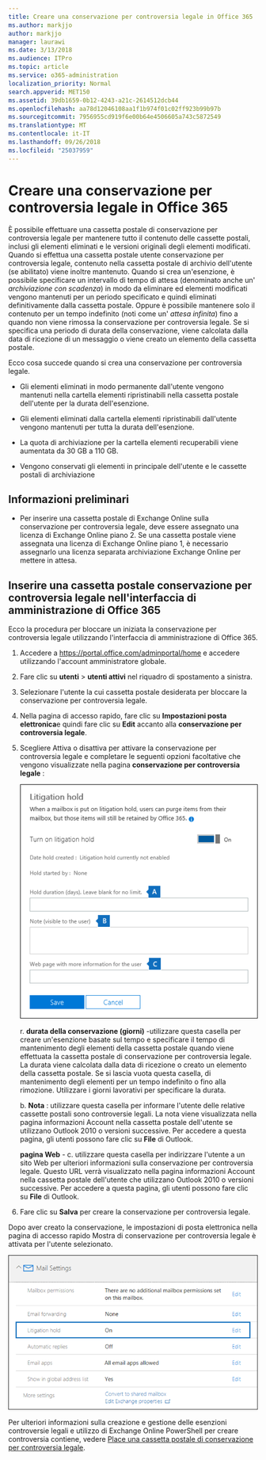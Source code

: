 ```yaml
---
title: Creare una conservazione per controversia legale in Office 365
ms.author: markjjo
author: markjjo
manager: laurawi
ms.date: 3/13/2018
ms.audience: ITPro
ms.topic: article
ms.service: o365-administration
localization_priority: Normal
search.appverid: MET150
ms.assetid: 39db1659-0b12-4243-a21c-2614512dcb44
ms.openlocfilehash: aa78d12046108aa1f1b974f01c02ff923b99b97b
ms.sourcegitcommit: 7956955cd919f6e00b64e4506605a743c5872549
ms.translationtype: MT
ms.contentlocale: it-IT
ms.lasthandoff: 09/26/2018
ms.locfileid: "25037959"
---
```

# <a name="create-a-litigation-hold-in-office-365"></a>Creare una conservazione per controversia legale in Office 365

È possibile effettuare una cassetta postale di conservazione per controversia legale per mantenere tutto il contenuto delle cassette postali, inclusi gli elementi eliminati e le versioni originali degli elementi modificati. Quando si effettua una cassetta postale utente conservazione per controversia legale, contenuto nella cassetta postale di archivio dell'utente (se abilitato) viene inoltre mantenuto. Quando si crea un'esenzione, è possibile specificare un intervallo di tempo di attesa (denominato anche un' *archiviazione con scadenza*) in modo da eliminare ed elementi modificati vengono mantenuti per un periodo specificato e quindi eliminati definitivamente dalla cassetta postale. Oppure è possibile mantenere solo il contenuto per un tempo indefinito (noti come un' *attesa infinita*) fino a quando non viene rimossa la conservazione per controversia legale. Se si specifica una periodo di durata della conservazione, viene calcolata dalla data di ricezione di un messaggio o viene creato un elemento della cassetta postale. 
  
Ecco cosa succede quando si crea una conservazione per controversia legale.
  
- Gli elementi eliminati in modo permanente dall'utente vengono mantenuti nella cartella elementi ripristinabili nella cassetta postale dell'utente per la durata dell'esenzione.
    
- Gli elementi eliminati dalla cartella elementi ripristinabili dall'utente vengono mantenuti per tutta la durata dell'esenzione.
    
- La quota di archiviazione per la cartella elementi recuperabili viene aumentata da 30 GB a 110 GB.
    
- Vengono conservati gli elementi in principale dell'utente e le cassette postali di archiviazione
    
## <a name="before-you-begin"></a>Informazioni preliminari

- Per inserire una cassetta postale di Exchange Online sulla conservazione per controversia legale, deve essere assegnato una licenza di Exchange Online piano 2. Se una cassetta postale viene assegnata una licenza di Exchange Online piano 1, è necessario assegnarlo una licenza separata archiviazione Exchange Online per mettere in attesa.
    

## <a name="place-a-mailbox-on-litigation-hold-in-the-office-365-admin-center"></a>Inserire una cassetta postale conservazione per controversia legale nell'interfaccia di amministrazione di Office 365

Ecco la procedura per bloccare un iniziata la conservazione per controversia legale utilizzando l'interfaccia di amministrazione di Office 365.

1. Accedere a https://portal.office.com/adminportal/home e accedere utilizzando l'account amministratore globale.
2. Fare clic su **utenti** > **utenti attivi** nel riquadro di spostamento a sinistra.
3. Selezionare l'utente la cui cassetta postale desiderata per bloccare la conservazione per controversia legale.
4. Nella pagina di accesso rapido, fare clic su **Impostazioni posta elettronica**e quindi fare clic su **Edit** accanto alla **conservazione per controversia legale**.
5. Scegliere Attiva o disattiva per attivare la conservazione per controversia legale e completare le seguenti opzioni facoltative che vengono visualizzate nella pagina **conservazione per controversia legale** :
 
    ![O365_LitigationHold1.PNG](media/O365-LitigationHold1.png)

    r. **durata della conservazione (giorni)** -utilizzare questa casella per creare un'esenzione basate sul tempo e specificare il tempo di mantenimento degli elementi della cassetta postale quando viene effettuata la cassetta postale di conservazione per controversia legale. La durata viene calcolata dalla data di ricezione o creato un elemento della cassetta postale. Se si lascia vuota questa casella, di mantenimento degli elementi per un tempo indefinito o fino alla rimozione. Utilizzare i giorni lavorativi per specificare la durata.
    
    b. **Nota** : utilizzare questa casella per informare l'utente delle relative cassette postali sono controversie legali. La nota viene visualizzata nella pagina informazioni Account nella cassetta postale dell'utente se utilizzano Outlook 2010 o versioni successive. Per accedere a questa pagina, gli utenti possono fare clic su **File** di Outlook.
     
    **pagina Web** - c. utilizzare questa casella per indirizzare l'utente a un sito Web per ulteriori informazioni sulla conservazione per controversia legale. Questo URL verrà visualizzato nella pagina informazioni Account nella cassetta postale dell'utente che utilizzano Outlook 2010 o versioni successive. Per accedere a questa pagina, gli utenti possono fare clic su **File** di Outlook.
 
6. Fare clic su **Salva** per creare la conservazione per controversia legale.

Dopo aver creato la conservazione, le impostazioni di posta elettronica nella pagina di accesso rapido Mostra di conservazione per controversia legale è attivata per l'utente selezionato.

![O365_LitigationHold2.PNG](media/O365-LitigationHold2.png)

Per ulteriori informazioni sulla creazione e gestione delle esenzioni controversie legali e utilizzo di Exchange Online PowerShell per creare controversia contiene, vedere [Place una cassetta postale di conservazione per controversia legale](https://docs.microsoft.com/office365/SecurityCompliance/place-a-mailbox-on-litigation-hold).
